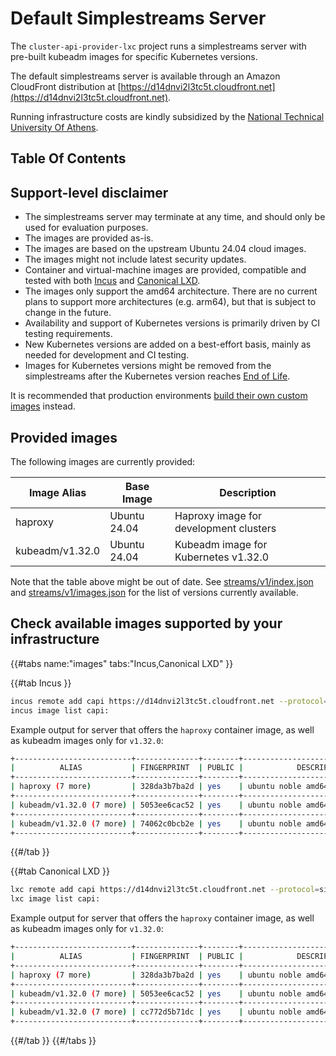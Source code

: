 # Default Simplestreams Server

The `cluster-api-provider-lxc` project runs a simplestreams server with pre-built kubeadm images for specific Kubernetes versions.

The default simplestreams server is available through an Amazon CloudFront distribution at [https://d14dnvi2l3tc5t.cloudfront.net](https://d14dnvi2l3tc5t.cloudfront.net).

Running infrastructure costs are kindly subsidized by the [National Technical University Of Athens].

## Table Of Contents

<!-- toc -->

## Support-level disclaimer

- The simplestreams server may terminate at any time, and should only be used for evaluation purposes.
- The images are provided as-is.
- The images are based on the upstream Ubuntu 24.04 cloud images.
- The images might not include latest security updates.
- Container and virtual-machine images are provided, compatible and tested with both [Incus] and [Canonical LXD].
- The images only support the amd64 architecture. There are no current plans to support more architectures (e.g. arm64), but that is subject to change in the future.
- Availability and support of Kubernetes versions is primarily driven by CI testing requirements.
- New Kubernetes versions are added on a best-effort basis, mainly as needed for development and CI testing.
- Images for Kubernetes versions might be removed from the simplestreams after the Kubernetes version reaches [End of Life](https://kubernetes.io/releases/patch-releases/#support-period).

It is recommended that production environments [build their own custom images](./../howto/build-base-images.md) instead.

## Provided images

The following images are currently provided:

| Image Alias | Base Image | Description |
|-|-|-|
| haproxy | Ubuntu 24.04 | Haproxy image for development clusters |
| kubeadm/v1.32.0 | Ubuntu 24.04 | Kubeadm image for Kubernetes v1.32.0 |

Note that the table above might be out of date. See [streams/v1/index.json] and [streams/v1/images.json] for the list of versions currently available.

## Check available images supported by your infrastructure

{{#tabs name:"images" tabs:"Incus,Canonical LXD" }}

{{#tab Incus }}

```bash
incus remote add capi https://d14dnvi2l3tc5t.cloudfront.net --protocol=simplestreams
incus image list capi:
```

Example output for server that offers the `haproxy` container image, as well as kubeadm images only for `v1.32.0`:

```bash
+--------------------------+--------------+--------+-----------------------------------+--------------+-----------------+-----------+----------------------+
|          ALIAS           | FINGERPRINT  | PUBLIC |            DESCRIPTION            | ARCHITECTURE |      TYPE       |   SIZE    |     UPLOAD DATE      |
+--------------------------+--------------+--------+-----------------------------------+--------------+-----------------+-----------+----------------------+
| haproxy (7 more)         | 328da3b7ba2d | yes    | ubuntu noble amd64 (202501120613) | x86_64       | CONTAINER       | 133.87MiB | 2025/01/12 02:00 EET |
+--------------------------+--------------+--------+-----------------------------------+--------------+-----------------+-----------+----------------------+
| kubeadm/v1.32.0 (7 more) | 5053ee6cac52 | yes    | ubuntu noble amd64 (202501120531) | x86_64       | CONTAINER       | 668.13MiB | 2025/01/12 02:00 EET |
+--------------------------+--------------+--------+-----------------------------------+--------------+-----------------+-----------+----------------------+
| kubeadm/v1.32.0 (7 more) | 74062c0bcb2e | yes    | ubuntu noble amd64 (202501121335) | x86_64       | VIRTUAL-MACHINE | 912.87MiB | 2025/01/12 02:00 EET |
+--------------------------+--------------+--------+-----------------------------------+--------------+-----------------+-----------+----------------------+
```

{{#/tab }}

{{#tab Canonical LXD }}

```bash
lxc remote add capi https://d14dnvi2l3tc5t.cloudfront.net --protocol=simplestreams
lxc image list capi:
```
Example output for server that offers the `haproxy` container image, as well as kubeadm images only for `v1.32.0`:

```bash
+--------------------------+--------------+--------+-----------------------------------+--------------+-----------------+------------+-------------------------------+
|          ALIAS           | FINGERPRINT  | PUBLIC |            DESCRIPTION            | ARCHITECTURE |      TYPE       |    SIZE    |          UPLOAD DATE          |
+--------------------------+--------------+--------+-----------------------------------+--------------+-----------------+------------+-------------------------------+
| haproxy (7 more)         | 328da3b7ba2d | yes    | ubuntu noble amd64 (202501120613) | x86_64       | CONTAINER       | 133.87MiB  | Jan 12, 2025 at 12:00am (UTC) |
+--------------------------+--------------+--------+-----------------------------------+--------------+-----------------+------------+-------------------------------+
| kubeadm/v1.32.0 (7 more) | 5053ee6cac52 | yes    | ubuntu noble amd64 (202501120531) | x86_64       | CONTAINER       | 668.13MiB  | Jan 12, 2025 at 12:00am (UTC) |
+--------------------------+--------------+--------+-----------------------------------+--------------+-----------------+------------+-------------------------------+
| kubeadm/v1.32.0 (7 more) | cc772d5b71dc | yes    | ubuntu noble amd64 (202501081536) | x86_64       | VIRTUAL-MACHINE | 1118.44MiB | Jan 8, 2025 at 12:00am (UTC)  |
+--------------------------+--------------+--------+-----------------------------------+--------------+-----------------+------------+-------------------------------+
```

{{#/tab }}
{{#/tabs }}

<!-- links -->
[National Technical University Of Athens]: https://ntua.gr/en
[Incus]: https://linuxcontainers.org/incus/docs/main/
[Canonical LXD]: https://canonical-lxd.readthedocs-hosted.com/en/
[streams/v1/index.json]: https://d14dnvi2l3tc5t.cloudfront.net/streams/v1/index.json
[streams/v1/images.json]: https://d14dnvi2l3tc5t.cloudfront.net/streams/v1/images.json
